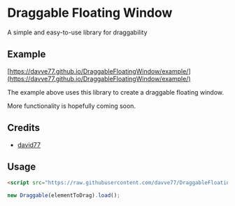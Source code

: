 # Draggable Floating Window

A simple and easy-to-use library for draggability

## Example
[https://davve77.github.io/DraggableFloatingWindow/example/](https://davve77.github.io/DraggableFloatingWindow/example/)  

The example above uses this library to create a draggable floating window.

More functionality is hopefully coming soon.

## Credits
- [david77](https://github.com/davve77)

## Usage
```html
<script src="https://raw.githubusercontent.com/davve77/DraggableFloatingWindow/main/main.min.js"></script>
```

```js
new Draggable(elementToDrag).load();
```
